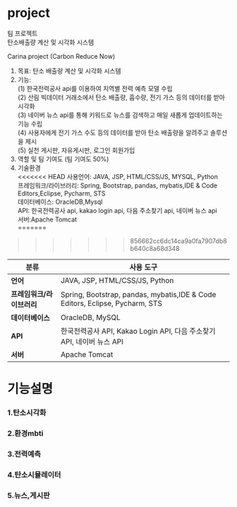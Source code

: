 # project
팀 프로젝트 <br>
탄소배출량 계산 및 시각화 시스템

Carina project
	(Carbon Reduce Now)
	
1) 목표: 탄소 배출량 계산 및 시각화 시스템
2) 기능:<br>
	(1) 한국전력공사 api를 이용하여 지역별 전력 예측 모델 수립<br>
	(2) 산림 빅데이터 거래소에서 탄소 배출량, 흡수량, 전기 가스 등의 데이터를 받아 시각화<br>
	(3) 네이버 뉴스 api를 통해 키워드로 뉴스를 검색하고 매일 새롭게 업데이트하는 기능 수립<br>
	(4) 사용자에게 전기 가스 수도 등의 데이터를 받아 탄소 배출량을 알려주고 솔루션을 제시<br>
	(5) 실천 게시판, 자유게시판, 로그인 회원가입<br>
3) 역할 및 팀 기여도
      (팀 기여도 50%)
4) 기술환경<br>
<<<<<<< HEAD
사용언어: JAVA, JSP, HTML/CSS/JS, MYSQL, Python<br>
프레임워크/라이브러리: Spring, Bootstrap, pandas, mybatis,IDE & Code Editors,Eclipse, Pycharm, STS <br>
데이터베이스: OracleDB,Mysql<br>
API: 한국전력공사 api, kakao login api, 다음 주소찾기 api, 네이버 뉴스 api<br>
서버:Apache Tomcat<br>
=======
>>>>>>> 856662cc6dc14ca9a0fa7907db8b640c8a68d348

| 분류                  | 사용 도구                     |
|-----------------------|------------------------------|
| **언어**              | JAVA, JSP, HTML/CSS/JS, Python |
| **프레임워크/라이브러리** | Spring, Bootstrap, pandas, mybatis,IDE & Code Editors, Eclipse, Pycharm, STS   |
| **데이터베이스**      | OracleDB, MySQL               |
| **API**               | 한국전력공사 API, Kakao Login API, 다음 주소찾기 API, 네이버 뉴스 API |
| **서버**              | Apache Tomcat                 |


    

# 기능설명
<h3>1.탄소시각화<h3>
















<h3>2.환경mbti<h3>
<h3>3.전력예측<h3>
<h3>4.탄소시뮬레이터<h3>
<h3>5.뉴스,게시판<h3>


